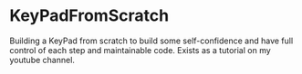 # KeyPadFromScratch
Building a KeyPad from scratch to build some self-confidence and have full 
control of each step and maintainable code. 
Exists as a tutorial on my youtube channel.

